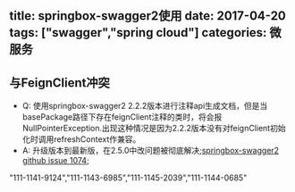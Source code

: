 title: springbox-swagger2使用
date: 2017-04-20
tags: ["swagger","spring cloud"]
categories:
  微服务
---
## 与FeignClient冲突 ##
- Q:
    使用springbox-swagger2 2.2.2版本进行注释api生成文档，但是当basePackage路径下存在feignClient注释的类时，将会报NullPointerException.出现这种情况是因为2.2.2版本没有对feignClient初始化时调用refreshContext作兼容。
- A: 
    升级版本到最新版，在2.5.0中改问题被彻底解决;[springbox-swagger2 github issue 1074](https://github.com/springfox/springfox/issues/1074);

"111-1141-9124","111-1143-6985","111-1145-2039","111-1144-0685"
